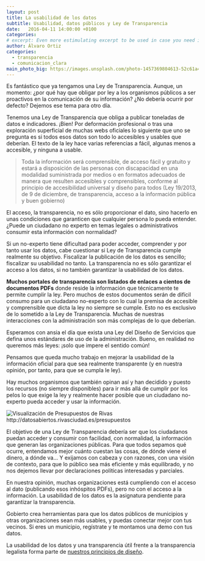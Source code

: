 ```yaml
---
layout: post
title: La usabilidad de los datos
subtitle: Usabilidad, datos públicos y Ley de Transparencia
date:   2016-04-11 14:00:00 +0100
categories:
# excerpt: Even more estimulating excerpt to be used in case you need it.
author: Álvaro Ortiz
categories:
  - transparencia
  - comunicacion_clara
main_photo_big: https://images.unsplash.com/photo-1457369804613-52c61a468e7d?crop=entropy&fit=crop&fm=jpg&h=700&ixjsv=2.1.0&ixlib=rb-0.3.5&q=80&w=1600
---
```


Es fantástico que ya tengamos una Ley de Transparencia. Aunque, un momento: ¿por qué hay que obligar por ley a los organismos públicos a ser proactivos en la comunicación de su información? ¿No debería ocurrir por defecto? Dejemos ese tema para otro día.

Tenemos una Ley de Transparencia que obliga a publicar toneladas de datos e indicadores. ¡Bien! Por deformación profesional o tras una exploración superficial de muchas webs oficiales lo siguiente que uno se pregunta es si todos esos datos son todo lo accesibles y usables que deberían. El texto de la ley hace varias referencias a fácil, algunas menos a accesible, y ninguna a usable.

<blockquote>
Toda la información será comprensible, de acceso fácil y gratuito y estará a disposición de las personas con discapacidad en una modalidad suministrada por medios o en formatos adecuados de manera que resulten accesibles y comprensibles, conforme al principio de accesibilidad universal y diseño para todos (Ley 19/2013, de 9 de diciembre, de transparencia, acceso a la información pública y buen gobierno)
</blockquote>

El acceso, la transparencia, no es sólo proporcionar el dato, sino hacerlo en unas condiciones que garanticen que cualquier persona lo pueda entender. ¿Puede un ciudadano no experto en temas legales o administrativos consumir esta información con normalidad?

Si un no-experto tiene dificultad para poder acceder, comprender y por tanto usar los datos, cabe cuestionar si Ley de Transparencia cumple realmente su objetivo. Fiscalizar la publicación de los datos es sencillo; fiscalizar su usabilidad no tanto. La transparencia no es sólo garantizar el acceso a los datos, si no también garantizar la usabilidad de los datos.

**Muchos portales de transparencia son listados de enlaces a cientos de documentos PDFs** donde reside la información que técnicamente te permite cumplir la ley. Pero muchos de estos documentos serán de difícil consumo para un ciudadano no-experto con lo cual la premisa de accesible y comprensible que dicta la ley no siempre se cumple. Esto no es exclusivo de lo sometido a la Ley de Transparencia. Muchas de nuestras interacciones con la administración son más complejas de lo que deberían.

Esperamos con ansia el día que exista una Ley del Diseño de Servicios que defina unos estándares de uso de la administración. Bueno, en realidad no queremos más leyes: ¡solo que impere el sentido común!

Pensamos que queda mucho trabajo en mejorar la usabilidad de la información oficial para que sea realmente transparente (y en nuestra opinión, por tanto, para que se cumpla le ley).

Hay muchos organismos que también opinan así y han decidido y puesto los recursos (no siempre disponibles) para ir más allá de cumplir por los pelos lo que exige la ley y realmente hacer posible que un ciudadano no-experto pueda acceder y usar la información.

<img src="https://cdn-images-1.medium.com/max/800/1*DHWx50MuMXJ8H8m3COX7CQ.png" class='caption' title='Visualización de Presupuestos de Rivas http://datosabiertos.rivasciudad.es/presupuestos'>

El objetivo de una Ley de Transparencia debería ser que los ciudadanos puedan acceder y consumir con facilidad, con normalidad, la información que generan las organizaciones públicas. Para que todos sepamos qué ocurre, entendamos mejor cuánto cuestan las cosas, de dónde viene el dinero, a dónde va… Y exijamos con cabeza y con razones, con una visión de contexto, para que lo público sea más eficiente y más equilibrado, y no nos dejemos llevar por declaraciones políticas interesadas y parciales.

En nuestra opinión, muchas organizaciones está cumpliendo con el acceso al dato (publicando esos inhóspitos PDFs), pero no con el acceso a la información. La usabilidad de los datos es la asignatura pendiente para garantizar la transparencia.

Gobierto crea herramientas para que los datos públicos de municipios y otras organizaciones sean más usables, y puedas conectar mejor con tus vecinos. Si eres un municipio, regístrate y te montamos una demo con tus datos.

La usabilidad de los datos y una transparencia útil frente a la transparencia legalista forma parte de [nuestros principios de diseño](/blog/20170711-principios-de-diseno-gobierto.html).
